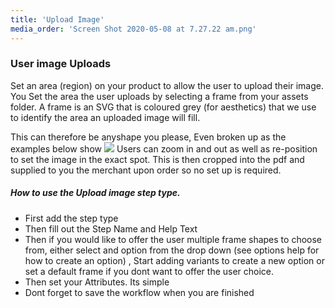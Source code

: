 ```yaml
---
title: 'Upload Image'
media_order: 'Screen Shot 2020-05-08 at 7.27.22 am.png'
---
```


### User image Uploads  
Set an area (region) on your product to allow the user to upload their image. You Set the area the user uploads by selecting a frame from your assets folder. A frame is an SVG that is coloured grey (for aesthetics) that we use to identify the area an uploaded image will fill.   

This can therefore be anyshape you please, Even broken up as the examples below show
![](https://help.spiff.com.au/user/pages/03.Spiff-Concepts/04.step-types/02.upload-image/Screen%20Shot%202020-05-08%20at%207.27.22%20am.png)
Users can zoom in and out as well as re-position to set the image in the exact spot. 
This is then cropped into the pdf and supplied to you the merchant upon order so no set up is required. 

##### How to use the Upload image step type. 

- First add the step type 
- Then fill out the Step Name and Help Text 
- Then if you would like to offer the user multiple frame shapes to choose from, either select and option from the drop down (see options help for how to create an option) , Start adding variants to create a new option or set a default frame if you dont want to offer the user choice. 
- Then set your Attributes. Its simple 
- Dont forget to save the workflow when you are finished 

